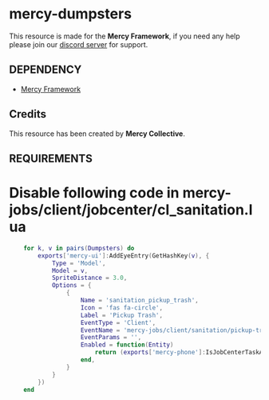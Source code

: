 # mercy-dumpsters

This resource is made for the **Mercy Framework**, if you need any help please join our [discord server](https://dsc.gg/mercy-coll) for support.

## DEPENDENCY
- [Mercy Framework](https://github.com/Mercy-Collective/mercy-framework)

## Credits
This resource has been created by **Mercy Collective**.


## REQUIREMENTS

# Disable following code in mercy-jobs/client/jobcenter/cl_sanitation.lua 
```lua
    for k, v in pairs(Dumpsters) do
        exports['mercy-ui']:AddEyeEntry(GetHashKey(v), {
            Type = 'Model',
            Model = v,
            SpriteDistance = 3.0,
            Options = {
                {
                    Name = 'sanitation_pickup_trash',
                    Icon = 'fas fa-circle',
                    Label = 'Pickup Trash',
                    EventType = 'Client',
                    EventName = 'mercy-jobs/client/sanitation/pickup-trash',
                    EventParams = '',
                    Enabled = function(Entity)
                        return (exports['mercy-phone']:IsJobCenterTaskActive('sanitation', 4) or exports['mercy-phone']:IsJobCenterTaskActive('sanitation', 6))
                    end,
                }
            }
        })
    end
```